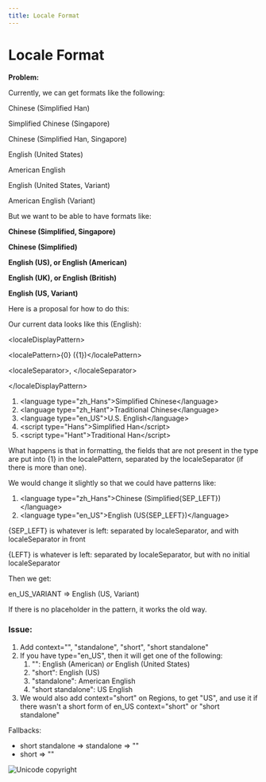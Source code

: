 ```yaml
---
title: Locale Format
---
```


# Locale Format

**Problem:**

Currently, we can get formats like the following:

Chinese (Simplified Han)

Simplified Chinese (Singapore)

Chinese (Simplified Han, Singapore)

English (United States)

American English

English (United States, Variant)

American English (Variant)

But we want to be able to have formats like:

**Chinese (Simplified, Singapore)**

**Chinese (Simplified)**

**English (US), or English (American)**

**English (UK), or English (British)**

**English (US, Variant)**

Here is a proposal for how to do this:

Our current data looks like this (English):

\<localeDisplayPattern>

\<localePattern>{0} ({1})\</localePattern>

\<localeSeparator>, \</localeSeparator>

\</localeDisplayPattern>

1. \<language type="zh\_Hans">Simplified Chinese\</language>
2. \<language type="zh\_Hant">Traditional Chinese\</language>
3. \<language type="en\_US">U.S. English\</language>
4. \<script type="Hans">Simplified Han\</script>
5. \<script type="Hant">Traditional Han\</script>

What happens is that in formatting, the fields that are not present in the type are put into {1} in the localePattern, separated by the localeSeparator (if there is more than one).

We would change it slightly so that we could have patterns like:

1. \<language type="zh\_Hans">Chinese (Simplified{SEP\_LEFT})\</language>
2. \<language type="en\_US">English (US{SEP\_LEFT})\</language>

{SEP\_LEFT} is whatever is left: separated by localeSeparator, and with localeSeparator in front

{LEFT} is whatever is left: separated by localeSeparator, but with no initial localeSeparator

Then we get:

en\_US\_VARIANT => English (US, Variant)

If there is no placeholder in the pattern, it works the old way.

### Issue:

1. Add context="", "standalone", "short", "short standalone"
2. If you have type="en\_US", then it will get one of the following:
	1. "": English (American) *or* English (United States)
	2. "short": English (US)
	3. "standalone": American English
	4. "short standalone": US English
3. We would also add context="short" on Regions, to get "US", and use it if there wasn't a short form of en\_US context="short" or "short standalone"

Fallbacks: 

- short standalone => standalone => ""
- short => ""

![Unicode copyright](https://www.unicode.org/img/hb_notice.gif)